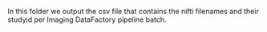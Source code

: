 In this folder we output the csv file that contains the nifti filenames and their studyid per Imaging DataFactory pipeline batch. 

